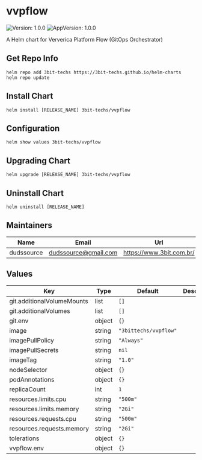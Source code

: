 # vvpflow

![Version: 1.0.0](https://img.shields.io/badge/Version-1.0.0-informational?style=flat-square) ![AppVersion: 1.0.0](https://img.shields.io/badge/AppVersion-1.0.0-informational?style=flat-square)

A Helm chart for Ververica Platform Flow (GitOps Orchestrator)

## Get Repo Info
```console
helm repo add 3bit-techs https://3bit-techs.github.io/helm-charts
helm repo update
```

## Install Chart
```console
helm install [RELEASE_NAME] 3bit-techs/vvpflow
```

## Configuration
```console
helm show values 3bit-techs/vvpflow
```

## Upgrading Chart
```console
helm upgrade [RELEASE_NAME] 3bit-techs/vvpflow
```

## Uninstall Chart
```console
helm uninstall [RELEASE_NAME]
```

## Maintainers

| Name | Email | Url |
| ---- | ------ | --- |
| dudssource | dudssource@gmail.com | https://www.3bit.com.br/ |

## Values

| Key | Type | Default | Description |
|-----|------|---------|-------------|
| git.additionalVolumeMounts | list | `[]` |  |
| git.additionalVolumes | list | `[]` |  |
| git.env | object | `{}` |  |
| image | string | `"3bittechs/vvpflow"` |  |
| imagePullPolicy | string | `"Always"` |  |
| imagePullSecrets | string | `nil` |  |
| imageTag | string | `"1.0"` |  |
| nodeSelector | object | `{}` |  |
| podAnnotations | object | `{}` |  |
| replicaCount | int | `1` |  |
| resources.limits.cpu | string | `"500m"` |  |
| resources.limits.memory | string | `"2Gi"` |  |
| resources.requests.cpu | string | `"500m"` |  |
| resources.requests.memory | string | `"2Gi"` |  |
| tolerations | object | `{}` |  |
| vvpflow.env | object | `{}` |  |
